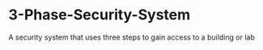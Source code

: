 # 3-Phase-Security-System
A security system that uses three steps to gain access to a building or lab
